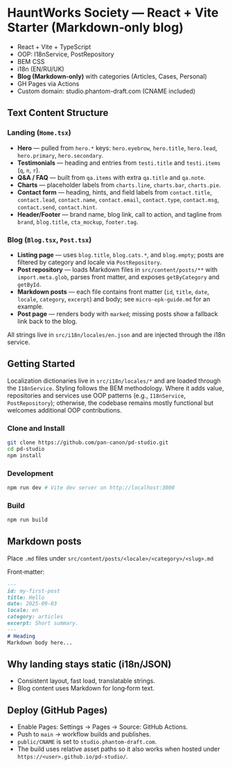 # HauntWorks Society — React + Vite Starter (Markdown‑only blog)

- React + Vite + TypeScript
- OOP: I18nService, PostRepository
- BEM CSS
- i18n (EN/RU/UK)
- **Blog (Markdown‑only)** with categories (Articles, Cases, Personal)
- GH Pages via Actions
- Custom domain: studio.phantom-draft.com (CNAME included)

## Text Content Structure

### Landing (`Home.tsx`)
- **Hero** — pulled from `hero.*` keys: `hero.eyebrow`, `hero.title`, `hero.lead`, `hero.primary`, `hero.secondary`.
- **Testimonials** — heading and entries from `testi.title` and `testi.items` (`q`, `n`, `r`).
- **Q&A / FAQ** — built from `qa.items` with extra `qa.title` and `qa.note`.
- **Charts** — placeholder labels from `charts.line`, `charts.bar`, `charts.pie`.
- **Contact form** — heading, hints, and field labels from `contact.title`, `contact.lead`, `contact.name`, `contact.email`, `contact.type`, `contact.msg`, `contact.send`, `contact.hint`.
- **Header/Footer** — brand name, blog link, call to action, and tagline from `brand`, `blog.title`, `cta_mockup`, `footer.tag`.

### Blog (`Blog.tsx`, `Post.tsx`)
- **Listing page** — uses `blog.title`, `blog.cats.*`, and `blog.empty`; posts are filtered by category and locale via `PostRepository`.
- **Post repository** — loads Markdown files in `src/content/posts/**` with `import.meta.glob`, parses front matter, and exposes `getByCategory` and `getById`.
- **Markdown posts** — each file contains front matter (`id`, `title`, `date`, `locale`, `category`, `excerpt`) and body; see `micro-epk-guide.md` for an example.
- **Post page** — renders body with `marked`; missing posts show a fallback link back to the blog.

All strings live in `src/i18n/locales/en.json` and are injected through the i18n service.

## Getting Started

Localization dictionaries live in `src/i18n/locales/*` and are loaded through the `I18nService`. Styling follows the BEM methodology. Where it adds value, repositories and services use OOP patterns (e.g., `I18nService`, `PostRepository`); otherwise, the codebase remains mostly functional but welcomes additional OOP contributions.

### Clone and Install
```bash
git clone https://github.com/pan-canon/pd-studio.git
cd pd-studio
npm install
```

### Development
```bash
npm run dev # Vite dev server on http://localhost:3000
```

### Build
```bash
npm run build
```

## Markdown posts
Place `.md` files under `src/content/posts/<locale>/<category>/<slug>.md`

Front‑matter:
```md
---
id: my-first-post
title: Hello
date: 2025-09-03
locale: en
category: articles
excerpt: Short summary.
---
# Heading
Markdown body here...
```

## Why landing stays static (i18n/JSON)
- Consistent layout, fast load, translatable strings.
- Blog content uses Markdown for long‑form text.

## Deploy (GitHub Pages)
- Enable Pages: Settings → Pages → Source: GitHub Actions.
- Push to `main` → workflow builds and publishes.
- `public/CNAME` is set to `studio.phantom-draft.com`.
- The build uses relative asset paths so it also works when hosted under
  `https://<user>.github.io/pd-studio/`.
